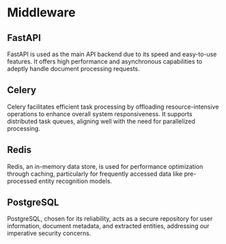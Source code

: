 # Middleware

## FastAPI
FastAPI is used as the main API backend due to its speed and easy-to-use features. It offers high performance and asynchronous capabilities to adeptly handle document processing requests.

## Celery
Celery facilitates efficient task processing by offloading resource-intensive operations to enhance overall system responsiveness. It supports distributed task queues, aligning well with the need for parallelized processing.

## Redis
Redis, an in-memory data store, is used for performance optimization through caching, particularly for frequently accessed data like pre-processed entity recognition models.

## PostgreSQL
PostgreSQL, chosen for its reliability, acts as a secure repository for user information, document metadata, and extracted entities, addressing our imperative security concerns.